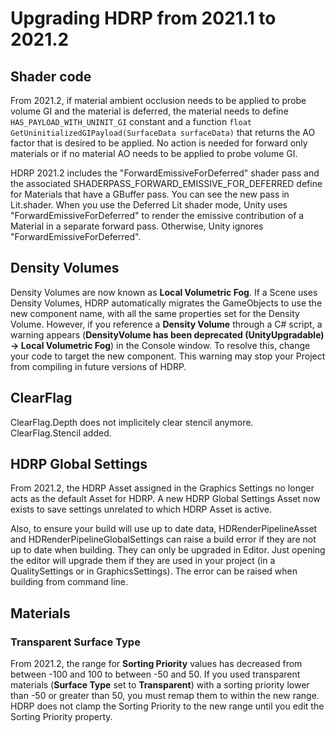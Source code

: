 # Upgrading HDRP from 2021.1 to 2021.2

## Shader code

From 2021.2, if material ambient occlusion needs to be applied to probe volume GI and the material is deferred, the material needs to define `HAS_PAYLOAD_WITH_UNINIT_GI` constant and a function `float GetUninitializedGIPayload(SurfaceData surfaceData)` that returns the AO factor that is desired to be applied. No action is needed for forward only materials or if no material AO needs to be applied to probe volume GI.

HDRP 2021.2 includes the "ForwardEmissiveForDeferred" shader pass and the associated SHADERPASS_FORWARD_EMISSIVE_FOR_DEFERRED define for Materials that have a GBuffer pass. You can see the new pass in Lit.shader. When you use the Deferred Lit shader mode, Unity uses "ForwardEmissiveForDeferred" to render the emissive contribution of a Material in a separate forward pass. Otherwise, Unity ignores "ForwardEmissiveForDeferred".

## Density Volumes

Density Volumes are now known as **Local Volumetric Fog**. If a Scene uses Density Volumes, HDRP automatically migrates the GameObjects to use the new component name, with all the same properties set for the Density Volume. However, if you reference a **Density Volume** through a C# script, a warning appears (**DensityVolume has been deprecated (UnityUpgradable) -> Local Volumetric Fog**) in the Console window. To resolve this, change your code to target the new component. This warning may stop your Project from compiling in future versions of HDRP.

## ClearFlag

ClearFlag.Depth does not implicitely clear stencil anymore. ClearFlag.Stencil added.

## HDRP Global Settings

From 2021.2, the HDRP Asset assigned in the Graphics Settings no longer acts as the default Asset for HDRP. A new HDRP Global Settings Asset now exists to save settings unrelated to which HDRP Asset is active.

Also, to ensure your build will use up to date data, HDRenderPipelineAsset and HDRenderPipelineGlobalSettings can raise a build error if they are not up to date when building. They can only be upgraded in Editor. Just opening the editor will upgrade them if they are used in your project (in a QualitySettings or in GraphicsSettings). The error can be raised when building from command line.

## Materials

### Transparent Surface Type

From 2021.2, the range for **Sorting Priority** values has decreased from between -100 and 100 to between -50 and 50. If you used transparent materials (**Surface Type** set to **Transparent**) with a sorting priority lower than -50 or greater than 50, you must remap them to within the new range. HDRP does not clamp the Sorting Priority to the new range until you edit the Sorting Priority property.

